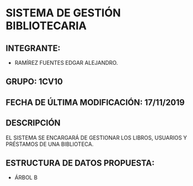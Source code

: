 # SISTEMA DE GESTIÓN BIBLIOTECARIA

## INTEGRANTE:

- RAMÍREZ FUENTES EDGAR ALEJANDRO.

## GRUPO: 1CV10 

## FECHA DE ÚLTIMA MODIFICACIÓN: 17/11/2019

## DESCRIPCIÓN

EL SISTEMA SE ENCARGARÁ DE GESTIONAR LOS LIBROS, USUARIOS Y PRÉSTAMOS DE UNA BIBLIOTECA.

## ESTRUCTURA DE DATOS PROPUESTA:

 - ÁRBOL B
